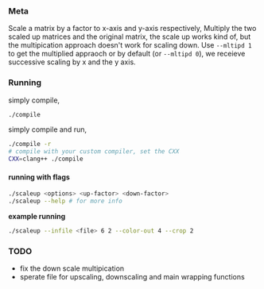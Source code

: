 ### Meta
Scale a matrix by a factor to x-axis and y-axis respectively, Multiply the two scaled up matrices and the original matrix, the scale up works kind of, but the multipication approach doesn't work for scaling down. Use `--mltipd 1` to get the multiplied appraoch or by default (or `--mltipd 0`), we receieve successive scaling by x and the y axis. 

### Running 
simply compile, 
```sh
./compile
```
simply compile and run,
```sh
./compile -r
# compile with your custom compiler, set the CXX
CXX=clang++ ./compile 
```
#### running with flags
```sh
./scaleup <options> <up-factor> <down-factor>
./scaleup --help # for more info 
```
**example running**
```sh
./scaleup --infile <file> 6 2 --color-out 4 --crop 2 
```
### TODO

* fix the down scale multipication 
* sperate file for upscaling, downscaling and main wrapping functions
